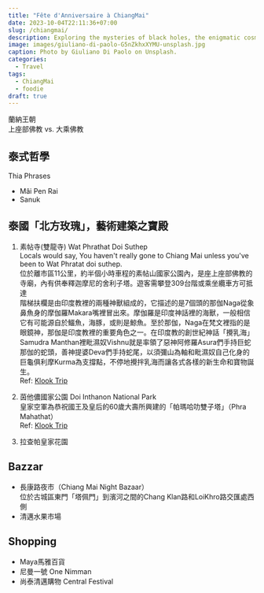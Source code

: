 ```yaml
---
title: "Fête d'Anniversaire à ChiangMai"
date: 2023-10-04T22:11:36+07:00
slug: /chiangmai/
description: Exploring the mysteries of black holes, the enigmatic cosmic phenomena.
image: images/giuliano-di-paolo-G5nZkhxXYMU-unsplash.jpg
caption: Photo by Giuliano Di Paolo on Unsplash.
categories:
  - Travel
tags:
  - ChiangMai
  - foodie
draft: true
---
```


蘭納王朝  
上座部佛教 vs. 大乘佛教  

## 泰式哲學
Thia Phrases  
- Mâi Pen Rai
- Sanuk

## 泰國「北方玫瑰」，藝術建築之寶殿

1. 素帖寺(雙龍寺) Wat Phrathat Doi Suthep  
Locals would say, You haven't really gone to Chiang Mai unless you've been to Wat Phratat doi suthep.  
位於離市區11公里，約半個小時車程的素帖山國家公園內，是座上座部佛教的寺廟，內有供奉釋迦摩尼的舍利子塔。遊客需攀登309台階或乘坐纜車方可抵達  
階梯扶欄是由印度教裡的兩種神獸組成的，它描述的是7個頭的那伽Naga從象鼻魚身的摩伽羅Makara嘴裡冒出來。摩伽羅是印度神話裡的海獸，一般相信它有可能源自於鱷魚，海豚，或則是鯨魚。至於那伽，Naga在梵文裡指的是眼鏡神，那伽是印度教裡的重要角色之一。在印度教的創世紀神話「攪乳海」Samudra Manthan裡毗濕奴Vishnu就是率領了惡神阿修羅Asura們手持巨蛇那伽的蛇頭，善神提婆Deva們手持蛇尾，以須彌山為軸和毗濕奴自己化身的巨龜俱利摩Kurma為支撐點，不停地攪拌乳海而讓各式各樣的新生命和寶物誕生。  
Ref: [Klook Trip](https://www.kkday.com/zh-tw/product/20701-chiang-mai-half-day-tour-wat-phra-that-doi-suthep-and-meo-village-thailand) 

2. 茵他儂國家公園 Doi Inthanon National Park  
皇家空軍為恭祝國王及皇后的60歲大壽所興建的「帕瑪哈叻雙子塔」（Phra Mahathat）  
Ref: [Klook Trip](https://www.klook.com/zh-TW/activity/384-doi-inthanon-national-park-chiang-mai/?aid=35993&aff_adid=708924&spm=City.Popular%3Aany%3A%3AHotAct%3ACard_LIST&clickId=7bdb2104a0&aff_label1=%E8%8C%B5%E4%BB%96%E5%84%82%E5%9C%8B%E5%AE%B6%E5%85%AC%E5%9C%92%E4%B8%80%E6%97%A5%E9%81%8A&aff_label2=&aff_label3=&aff_pid=&aff_sid=&utm_medium=affiliate-alwayson&utm_source=non-network&utm_campaign=35993&utm_term=&utm_content=&aff_klick_id=72229657084-35993-708924-5e25a92)
3. 拉查帕皇家花園

## Bazzar
- 長康路夜市（Chiang Mai Night Bazaar）  
位於古城區東門「塔佩門」到濱河之間的Chang Klan路和LoiKhro路交匯處西側
- 清邁水果市場

## Shopping
- Maya馬雅百貨
- 尼曼一號 One Nimman
- 尚泰清邁購物 Central Festival